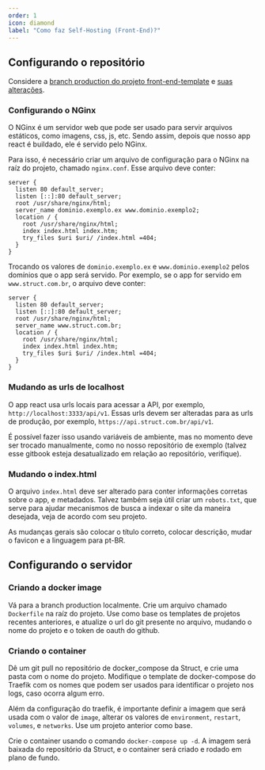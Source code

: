 ```yaml
---
order: 1
icon: diamond
label: "Como faz Self-Hosting (Front-End)?"
---
```


<!-- Artur Padovesi  -->

## Configurando o repositório

Considere a [branch production do projeto front-end-template](https://github.com/StructCE/react-template/tree/production) e [suas alterações](https://github.com/StructCE/react-template/compare/main...production).

### Configurando o NGinx

O NGinx é um servidor web que pode ser usado para servir arquivos estáticos, como imagens, css, js, etc. Sendo assim, depois que nosso app react é buildado, ele é servido pelo NGinx.

Para isso, é necessário criar um arquivo de configuração para o NGinx na raíz do projeto, chamado `nginx.conf`. Esse arquivo deve conter:

```nginx
server {
  listen 80 default_server;
  listen [::]:80 default_server;
  root /usr/share/nginx/html;
  server_name dominio.exemplo.ex www.dominio.exemplo2;
  location / {
    root /usr/share/nginx/html;
    index index.html index.htm;
    try_files $uri $uri/ /index.html =404;
  }
}
```

Trocando os valores de `dominio.exemplo.ex` e `www.dominio.exemplo2` pelos domínios que o app será servido. Por exemplo, se o app for servido em `www.struct.com.br`, o arquivo deve conter:

```nginx
server {
  listen 80 default_server;
  listen [::]:80 default_server;
  root /usr/share/nginx/html;
  server_name www.struct.com.br;
  location / {
    root /usr/share/nginx/html;
    index index.html index.htm;
    try_files $uri $uri/ /index.html =404;
  }
}
```

### Mudando as urls de localhost

O app react usa urls locais para acessar a API, por exemplo, `http://localhost:3333/api/v1`. Essas urls devem ser alteradas para as urls de produção, por exemplo, `https://api.struct.com.br/api/v1`.

É possível fazer isso usando variáveis de ambiente, mas no momento deve ser trocado manualmente, como no nosso repositório de exemplo (talvez esse gitbook esteja desatualizado em relação ao repositório, verifique).


### Mudando o index.html

O arquivo `index.html` deve ser alterado para conter informações corretas sobre o app, e metadados. Talvez também seja útil criar um `robots.txt`, que serve para ajudar mecanismos de busca a indexar o site da maneira desejada, veja de acordo com seu projeto.

As mudanças gerais são colocar o título correto, colocar descrição, mudar o favicon e a linguagem para pt-BR.


## Configurando o servidor

### Criando a docker image

Vá para a branch production localmente. Crie um arquivo chamado `Dockerfile` na raíz do projeto. Use como base os templates de projetos recentes anteriores, e atualize o url do git presente no arquivo, mudando o nome do projeto e o token de oauth do github.

### Criando o container

Dê um git pull no repositório de docker_compose da Struct, e crie uma pasta com o nome do projeto. Modifique o template de docker-compose do Traefik com os nomes que podem ser usados para identificar o projeto nos logs, caso ocorra algum erro.

Além da configuração do traefik, é importante definir a imagem que será usada com o valor de `image`, alterar os valores de `environment`, `restart`, `volumes`, e `networks`. Use um projeto anterior como base.

Crie o container usando o comando `docker-compose up -d`. A imagem será baixada do repositório da Struct, e o container será criado e rodado em plano de fundo.
